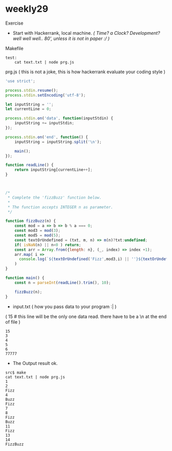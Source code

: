 # weekly29
Exercise

- Start with Hackerrank, local machine. 
*( Time? a Clock? Development? well well well.. 80', unless it is not in paper :/ )*

Makefile
```
test:
	cat text.txt | node prg.js
```

prg.js ( this is not a joke, this is how hackerrank evaluate your coding style )
```js
'use strict';

process.stdin.resume();
process.stdin.setEncoding('utf-8');

let inputString = '';
let currentLine = 0;

process.stdin.on('data', function(inputStdin) {
    inputString += inputStdin;
});

process.stdin.on('end', function() {
    inputString = inputString.split('\n');

    main();
});

function readLine() {
    return inputString[currentLine++];
}



/*
 * Complete the 'fizzBuzz' function below.
 *
 * The function accepts INTEGER n as parameter.
 */

function fizzBuzz(n) {
    const mod = a => b => b % a === 0;
    const mod3 = mod(3);
    const mod5 = mod(5);
    const textOrUndefined = (txt, m, n) => m(n)?txt:undefined;
    if( isNaN(n) || n<0 ) return;
    const arr = Array.from({length: n}, (_, index) => index +1);
    arr.map( i => 
      console.log(`${textOrUndefined('Fizz',mod3,i) || ''}${textOrUndefined('Buzz',mod5,i) || ''}${(!mod3(i)&&!mod5(i)? i:'')}`)
    )
}

function main() {
    const n = parseInt(readLine().trim(), 10);

    fizzBuzz(n);
}
```

- input.txt ( how you pass data to your program :| )

( 15 # this line will be the only one data read. there have to be a \n at the end of file
 )
```
15 
3
4
5
6
77777

```
- The Output result ok.
```
src$ make
cat text.txt | node prg.js
1
2
Fizz
4
Buzz
Fizz
7
8
Fizz
Buzz
11
Fizz
13
14
FizzBuzz
```

